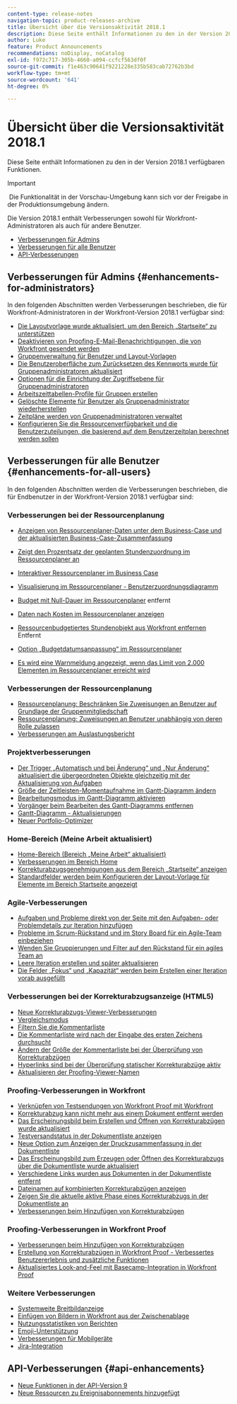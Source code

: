 ```yaml
---
content-type: release-notes
navigation-topic: product-releases-archive
title: Übersicht über die Versionsaktivität 2018.1
description: Diese Seite enthält Informationen zu den in der Version 2018.1 verfügbaren Funktionen.
author: Luke
feature: Product Announcements
recommendations: noDisplay, noCatalog
exl-id: f972c717-305b-4660-a094-ccfcf563df0f
source-git-commit: f1e463c90641f9221228e335b583cab72762b3bd
workflow-type: tm+mt
source-wordcount: '641'
ht-degree: 0%

---
```


# Übersicht über die Versionsaktivität 2018.1

Diese Seite enthält Informationen zu den in der Version 2018.1 verfügbaren Funktionen.  

>[!IMPORTANT]
>
> Die Funktionalität in der Vorschau-Umgebung kann sich vor der Freigabe in der Produktionsumgebung ändern.

Die Version 2018.1 enthält Verbesserungen sowohl für Workfront-Administratoren als auch für andere Benutzer.

* [Verbesserungen für Admins](#enhancements-for-administrators)
* [Verbesserungen für alle Benutzer](#enhancements-for-all-users)
* [API-Verbesserungen](#api-enhancements)

## Verbesserungen für Admins {#enhancements-for-administrators}

In den folgenden Abschnitten werden Verbesserungen beschrieben, die für Workfront-Administratoren in der Workfront-Version 2018.1 verfügbar sind:

* [Die Layoutvorlage wurde aktualisiert, um den Bereich „Startseite“ zu unterstützen](../../../../product-announcements/product-releases/quarterly-release-archive/2018.1-release-activity/2018-1-beta-1-release-activity.md#updated-layout-template-to-support-the-home-area)
* [Deaktivieren von Proofing-E-Mail-Benachrichtigungen, die von Workfront gesendet werden](../../../../product-announcements/product-releases/quarterly-release-archive/2018.1-release-activity/2018-1-beta-1-release-activity.md#disable-proofing-email-notifications)
* [Gruppenverwaltung für Benutzer und Layout-Vorlagen](../../../../product-announcements/product-releases/quarterly-release-archive/2018.1-release-activity/2018-1-beta-2-release-activity.md#group-administration-for-users-and-layout-templates)
* [Die Benutzeroberfläche zum Zurücksetzen des Kennworts wurde für Gruppenadministratoren aktualisiert](../../../../product-announcements/product-releases/quarterly-release-archive/2018.1-release-activity/2018-1-beta-3-release-activity.md#reset-password-ui-updated-for-group-administrators)
* [Optionen für die Einrichtung der Zugriffsebene für Gruppenadministratoren](../../../../product-announcements/product-releases/quarterly-release-archive/2018.1-release-activity/2018-1-beta-3-release-activity.md#access-level-setup-options-for-group-administrators)
* [Arbeitszeittabellen-Profile für Gruppen erstellen](../../../../product-announcements/product-releases/quarterly-release-archive/2018.1-release-activity/2018-1-beta-3-release-activity.md#create-timesheet-profiles-for-groups)
* [Gelöschte Elemente für Benutzer als Gruppenadministrator wiederherstellen](../../../../product-announcements/product-releases/quarterly-release-archive/2018.1-release-activity/2018-1-beta-3-release-activity.md#recover-deleted-items-for-users-as-a-group-administrator)
* [Zeitpläne werden von Gruppenadministratoren verwaltet](../../../../product-announcements/product-releases/quarterly-release-archive/2018.1-release-activity/2018-1-beta-4-release-activity.md#schedules-managed-by-group-administrators) 
* [Konfigurieren Sie die Ressourcenverfügbarkeit und die Benutzerzuteilungen, die basierend auf dem Benutzerzeitplan berechnet werden sollen](../../../../product-announcements/product-releases/quarterly-release-archive/2018.1-release-activity/2018-1-beta-final-release-activity.md#configure-resource-availability-and-user-allocations)

## Verbesserungen für alle Benutzer {#enhancements-for-all-users}

In den folgenden Abschnitten werden die Verbesserungen beschrieben, die für Endbenutzer in der Workfront-Version 2018.1 verfügbar sind:

### Verbesserungen bei der Ressourcenplanung

* [Anzeigen von Ressourcenplaner-Daten unter dem Business-Case und der aktualisierten Business-Case-Zusammenfassung](../../../../product-announcements/product-releases/quarterly-release-archive/2018.1-release-activity/2018-1-beta-1-release-activity.md#display-resource-planner-data-under-the-business-case)
* [Zeigt den Prozentsatz der geplanten Stundenzuordnung im Ressourcenplaner an](../../../../product-announcements/product-releases/quarterly-release-archive/2018.1-release-activity/2018-1-beta-1-release-activity.md#display-the-percentage-of-planned-hour-allocation-in-the-resource-planner)
* [Interaktiver Ressourcenplaner im Business Case](../../../../product-announcements/product-releases/quarterly-release-archive/2018.1-release-activity/2018-1-beta-2-release-activity.md#interactive-resource-planner-in-the-business-case)
* [Visualisierung im Ressourcenplaner - Benutzerzuordnungsdiagramm](../../../../product-announcements/product-releases/quarterly-release-archive/2018.1-release-activity/2018-1-beta-2-release-activity.md#visualization-in-the-resource-planner) 
* [Budget mit Null-Dauer im Ressourcenplaner](../../../../product-announcements/product-releases/quarterly-release-archive/2018.1-release-activity/2018-1-beta-3-release-activity.md#budget-with-zero-duration-in-the-resource-planner) entfernt

* [Daten nach Kosten im Ressourcenplaner anzeigen](../../../../product-announcements/product-releases/quarterly-release-archive/2018.1-release-activity/2018-1-beta-3-release-activity.md#show-data-by-cost-in-the-resource-planner)
* [Ressourcenbudgetiertes Stundenobjekt aus Workfront entfernen](../../../../product-announcements/product-releases/quarterly-release-archive/2018.1-release-activity/2018-1-beta-4-release-activity.md#remove-resource-budgeted-hour-object-from-workfront) Entfernt

* [Option „Budgetdatumsanpassung“ im Ressourcenplaner](../../../../product-announcements/product-releases/quarterly-release-archive/2018.1-release-activity/2018-1-beta-4-release-activity.md#budget-date-adjustment-option-in-the-resource-planner) 
* [Es wird eine Warnmeldung angezeigt, wenn das Limit von 2.000 Elementen im Ressourcenplaner erreicht wird](../../../../product-announcements/product-releases/quarterly-release-archive/2018.1-release-activity/2018-1-beta-final-release-activity.md#warning-message-displays-when-the-2000-item-limit-is-reached)

### Verbesserungen der Ressourcenplanung

* [Ressourcenplanung: Beschränken Sie Zuweisungen an Benutzer auf Grundlage der Gruppenmitgliedschaft](../../../../product-announcements/product-releases/quarterly-release-archive/2018.1-release-activity/2018-1-beta-4-release-activity.md#restrict-assignments-to-users-based-on-group) 
* [Ressourcenplanung: Zuweisungen an Benutzer unabhängig von deren Rolle zulassen](../../../../product-announcements/product-releases/quarterly-release-archive/2018.1-release-activity/2018-1-beta-4-release-activity.md#allow-assignments-to-users-regardless-of-role) 
* [Verbesserungen am Auslastungsbericht](../../../../product-announcements/product-releases/quarterly-release-archive/2018.1-release-activity/2018-1-beta-4-release-activity.md#utilization-report-improvements) 

### Projektverbesserungen

* [Der Trigger „Automatisch und bei Änderung“ und „Nur Änderung“ aktualisiert die übergeordneten Objekte gleichzeitig mit der Aktualisierung von Aufgaben](../../../../product-announcements/product-releases/quarterly-release-archive/2018.1-release-activity/2018-1-beta-1-release-activity.md#update-types-trigger-updates-to-the-parent-object)
* [Größe der Zeitleisten-Momentaufnahme im Gantt-Diagramm ändern](../../../../product-announcements/product-releases/quarterly-release-archive/2018.1-release-activity/2018-1-beta-2-release-activity.md#resize-timeline-snapshot-on-the-gantt-chart)
* [Bearbeitungsmodus im Gantt-Diagramm aktivieren](../../../../product-announcements/product-releases/quarterly-release-archive/2018.1-release-activity/2018-1-beta-3-release-activity.md#enable-edit-mode-in-gantt) 
* [Vorgänger beim Bearbeiten des Gantt-Diagramms entfernen](../../../../product-announcements/product-releases/quarterly-release-archive/2018.1-release-activity/2018-1-beta-3-release-activity.md#remove-predecessors-when-editing-the-gantt-chart)
* [Gantt-Diagramm - Aktualisierungen](../../../../product-announcements/product-releases/quarterly-release-archive/2018.1-release-activity/2018-1-beta-4-release-activity.md#gantt-chart-updates) 
* [Neuer Portfolio-Optimizer](../../../../product-announcements/product-releases/quarterly-release-archive/2018.1-release-activity/2018-1-beta-4-release-activity.md#new-portfolio-optimizer) 

### Home-Bereich (Meine Arbeit aktualisiert)

* [Home-Bereich (Bereich „Meine Arbeit“ aktualisiert)](../../../../product-announcements/product-releases/quarterly-release-archive/2018.1-release-activity/2018-1-beta-1-release-activity.md#home-area)
* [Verbesserungen im Bereich Home](../../../../product-announcements/product-releases/quarterly-release-archive/2018.1-release-activity/2018-1-beta-2-release-activity.md#improvements-in-the-home-area)
* [Korrekturabzugsgenehmigungen aus dem Bereich „Startseite“ anzeigen](../../../../product-announcements/product-releases/quarterly-release-archive/2018.1-release-activity/2018-1-beta-3-release-activity.md#view-proof-approvals-from-the-home-area)
* [Standardfelder werden beim Konfigurieren der Layout-Vorlage für Elemente im Bereich Startseite angezeigt](../../../../product-announcements/product-releases/quarterly-release-archive/2018.1-release-activity/2018-1-beta-3-release-activity.md#default-fields-are-displayed-when-configuring-the-layout-template-for-the-home-area)

### Agile-Verbesserungen

* [Aufgaben und Probleme direkt von der Seite mit den Aufgaben- oder Problemdetails zur Iteration hinzufügen](../../../../product-announcements/product-releases/quarterly-release-archive/2018.1-release-activity/2018-1-beta-3-release-activity.md#add-tasks-and-issues-to-the-iteration-directly-from-the-task-or-issue)
* [Probleme im Scrum-Rückstand und im Story Board für ein Agile-Team einbeziehen](../../../../product-announcements/product-releases/quarterly-release-archive/2018.1-release-activity/2018-1-beta-3-release-activity.md#include-issues-on-the-scrum-backlog)
* [Wenden Sie Gruppierungen und Filter auf den Rückstand für ein agiles Team an](../../../../product-announcements/product-releases/quarterly-release-archive/2018.1-release-activity/2018-1-beta-3-release-activity.md#apply-groupings-and-filters-to-the-backlog)
* [Leere Iteration erstellen und später aktualisieren](../../../../product-announcements/product-releases/quarterly-release-archive/2018.1-release-activity/2018-1-beta-3-release-activity.md#create-a-blank-iteration-and-update-it-later)
* [Die Felder „Fokus“ und „Kapazität“ werden beim Erstellen einer Iteration vorab ausgefüllt](../../../../product-announcements/product-releases/quarterly-release-archive/2018.1-release-activity/2018-1-beta-3-release-activity.md#focus-and-capacity-fields-are-prepopulated)

### Verbesserungen bei der Korrekturabzugsanzeige (HTML5)

* [Neue Korrekturabzugs-Viewer-Verbesserungen](../../../../product-announcements/product-releases/quarterly-release-archive/2018.1-release-activity/2018-1-beta-2-release-activity.md#html5-proofing-viewer-improvements) 
* [Vergleichsmodus](../../../../product-announcements/product-releases/quarterly-release-archive/2018.1-release-activity/2018-1-beta-3-release-activity.md#compare-mode)
* [Filtern Sie die Kommentarliste](../../../../product-announcements/product-releases/quarterly-release-archive/2018.1-release-activity/2018-1-beta-3-release-activity.md#filter-comment-list)
* [Die Kommentarliste wird nach der Eingabe des ersten Zeichens durchsucht](../../../../product-announcements/product-releases/quarterly-release-archive/2018.1-release-activity/2018-1-beta-3-release-activity.md#comment-list-is-searched-after-first-character)
* [Ändern der Größe der Kommentarliste bei der Überprüfung von Korrekturabzügen](../../../../product-announcements/product-releases/quarterly-release-archive/2018.1-release-activity/2018-1-beta-4-release-activity.md#resize-the-comment-list-when-reviewing-proofs) 
* [Hyperlinks sind bei der Überprüfung statischer Korrekturabzüge aktiv](../../../../product-announcements/product-releases/quarterly-release-archive/2018.1-release-activity/2018-1-beta-4-release-activity.md#hyperlinks-are-active-when-reviewing-static-proofs) 
* [Aktualisieren der Proofing-Viewer-Namen](../../../../product-announcements/product-releases/quarterly-release-archive/2018.1-release-activity/2018-1-beta-final-release-activity.md#proofing-viewer-names-have-been-updated) 

### Proofing-Verbesserungen in Workfront

* [Verknüpfen von Testsendungen von Workfront Proof mit Workfront](../../../../product-announcements/product-releases/quarterly-release-archive/2018.1-release-activity/2018-1-beta-3-release-activity.md#link-proofs-from-workfront-proof-to-workfront)
* [Korrekturabzug kann nicht mehr aus einem Dokument entfernt werden](../../../../product-announcements/product-releases/quarterly-release-archive/2018.1-release-activity/2018-1-beta-3-release-activity.md#can-no-longer-remove-a-proof-from-a-document)
* [Das Erscheinungsbild beim Erstellen und Öffnen von Korrekturabzügen wurde aktualisiert](../../../../product-announcements/product-releases/quarterly-release-archive/2018.1-release-activity/2018-1-beta-3-release-activity.md#updated-look-and-feel-when-generating-and-opening-proofs)
* [Testversandstatus in der Dokumentliste anzeigen](../../../../product-announcements/product-releases/quarterly-release-archive/2018.1-release-activity/2018-1-beta-4-release-activity.md#view-proof-progress-from-the-document-list)
* [Neue Option zum Anzeigen der Druckzusammenfassung in der Dokumentliste](../../../../product-announcements/product-releases/quarterly-release-archive/2018.1-release-activity/2018-1-beta-4-release-activity.md#new-option-to-view-the-print-summary-from-the-document-list) 
* [Das Erscheinungsbild zum Erzeugen oder Öffnen des Korrekturabzugs über die Dokumentliste wurde aktualisiert](../../../../product-announcements/product-releases/quarterly-release-archive/2018.1-release-activity/2018-1-beta-4-release-activity.md#updated-look-and-feel-for-generating-or-opening-the-proof-from-document-list) 
* [Verschiedene Links wurden aus Dokumenten in der Dokumentliste entfernt](../../../../product-announcements/product-releases/quarterly-release-archive/2018.1-release-activity/2018-1-beta-4-release-activity.md#various-links-removed-from-the-document-list) 
* [Dateinamen auf kombinierten Korrekturabzügen anzeigen](../../../../product-announcements/product-releases/quarterly-release-archive/2018.1-release-activity/2018-1-beta-4-release-activity.md#view-file-names-on-combined-proofs) 
* [Zeigen Sie die aktuelle aktive Phase eines Korrekturabzugs in der Dokumentliste an](../../../../product-announcements/product-releases/quarterly-release-archive/2018.1-release-activity/2018-1-beta-4-release-activity.md#view-the-current-active-stage-of-a-proof-from-the-document-list) 
* [Verbesserungen beim Hinzufügen von Korrekturabzügen](../../../../product-announcements/product-releases/quarterly-release-archive/2018.1-release-activity/2018-1-beta-4-release-activity.md#improvements-when-adding-proofs) 

### Proofing-Verbesserungen in Workfront Proof

* [Verbesserungen beim Hinzufügen von Korrekturabzügen](../../../../product-announcements/product-releases/quarterly-release-archive/2018.1-release-activity/2018-1-beta-4-release-activity.md#improvements-when-adding-proofs) 
* [Erstellung von Korrekturabzügen in Workfront Proof - Verbessertes Benutzererlebnis und zusätzliche Funktionen](../../../../product-announcements/product-releases/quarterly-release-archive/2018.1-release-activity/2018-1-beta-4-release-activity.md#proof-creation-in-workfront-proof) 
* [Aktualisiertes Look-and-Feel mit Basecamp-Integration in Workfront Proof](../../../../product-announcements/product-releases/quarterly-release-archive/2018.1-release-activity/2018-1-beta-4-release-activity.md#updated-look-and-feel-with-basecamp-integration-in-workfront-proof) 

### Weitere Verbesserungen

* [Systemweite Breitbildanzeige](../../../../product-announcements/product-releases/quarterly-release-archive/2018.1-release-activity/2018-1-beta-2-release-activity.md#system-wide-widescreen-display)
* [Einfügen von Bildern in Workfront aus der Zwischenablage](../../../../product-announcements/product-releases/quarterly-release-archive/2018.1-release-activity/2018-1-beta-4-release-activity.md#paste-documents-to-workfront-from-the-clipboard) 
* [Nutzungsstatistiken von Berichten](../../../../product-announcements/product-releases/quarterly-release-archive/2018.1-release-activity/2018-1-beta-4-release-activity.md#report-usage-statistics) 
* [Emoji-Unterstützung](../../../../product-announcements/product-releases/quarterly-release-archive/2018.1-release-activity/2018-1-beta-4-release-activity.md#emoji-support) 
* [Verbesserungen für Mobilgeräte](../../../../product-announcements/product-releases/quarterly-release-archive/2018.1-release-activity/2018-1-beta-final-release-activity.md#mobile-enhancements) 
* [Jira-Integration](../../../../product-announcements/product-releases/quarterly-release-archive/2018.1-release-activity/2018-1-beta-final-release-activity.md#jira-integration) 

## API-Verbesserungen {#api-enhancements}

* [Neue Funktionen in der API-Version 9](../../../../wf-api/api/new-api-version-9.md) 
* [Neue Ressourcen zu Ereignisabonnements hinzugefügt](../../../../product-announcements/product-releases/quarterly-release-archive/2018.1-release-activity/2018-1-beta-1-release-activity.md#new-resources-added-to-event-subscriptions)
